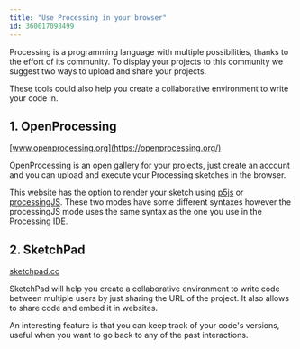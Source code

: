 ```yaml
---
title: "Use Processing in your browser"
id: 360017098499
---
```


Processing is a programming language with multiple possibilities, thanks to the effort of its community. To display your projects to this community we suggest two ways to upload and share your projects.

These tools could also help you create a collaborative environment to write your code in.

## 1. OpenProcessing

[www.openprocessing.org](https://openprocessing.org/)

OpenProcessing is an open gallery for your projects, just create an account and you can upload and execute your Processing sketches in the browser.

This website has the option to render your sketch using [p5js](https://p5js.org/) or [processingJS](http://processingjs.org/). These two modes have some different syntaxes however the processingJS mode uses the same syntax as the one you use in the Processing IDE.

## 2. SketchPad

[sketchpad.cc](https://sketchpad.cc/)

SketchPad will help you create a collaborative environment to write code between multiple users by just sharing the URL of the project. It also allows to share code and embed it in websites.

An interesting feature is that you can keep track of your code's versions, useful when you want to go back to any of the past interactions.
